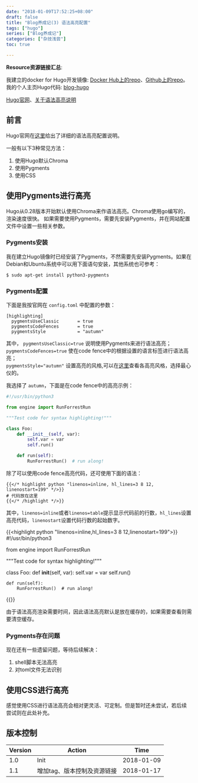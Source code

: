```yaml
---
date: "2018-01-09T17:52:25+08:00"
draft: false
title: "Blog养成记(3) 语法高亮配置"
tags: ["hugo"]
series: ["Blog养成记"]
categories: ["杂技浅尝"]
toc: true

---
```


**Resource资源链接汇总**:

我建立的docker for Hugo开发镜像:  [Docker Hub上的repo](https://hub.docker.com/r/orianna/hugo-docker-dev/)、[Github上的repo](https://github.com/orianna-zzo/hugo-docker-dev)。  
我的个人主页Hugo代码:  [blog-hugo](https://github.com/orianna-zzo/blog-hugo)  

[Hugo官网](https://gohugo.io)、[关于语法高亮说明](http://gohugo.io/content-management/syntax-highlighting/)


## 前言

Hugo官网在[这里](http://gohugo.io/content-management/syntax-highlighting/)给出了详细的语法高亮配置说明。

一般有以下3种常见方法：  
1. 使用Hugo默认Chroma    
2. 使用Pygments    
3. 使用CSS  

## 使用Pygments进行高亮

Hugo从0.28版本开始默认使用Chroma来作语法高亮。Chroma使用go编写的，渲染速度很快。
如果需要使用Pygments，需要先安装Pygments，并在网站配置文件中设置一些相关参数。

### Pygments安装

我在建立Hugo镜像时已经安装了Pygments，不然需要先安装Pygments。如果在Debian和Ubuntu系统中可以用下面语句安装，其他系统也可参考：
```shell
$ sudo apt-get install python3-pygments
```

### Pygments配置

下面是我按官网在 `config.toml` 中配置的参数：
```
[highlighting] 
  pygmentsUseClassic       = true
  pygmentsCodeFences       = true
  pygmentsStyle            = "autumn"
```

其中，
`pygmentsUseClassic=true` 说明使用Pygments来进行语法高亮；  
`pygmentsCodeFences=true` 使在code fence中的根据设置的语言标签进行语法高亮；  
`pygmentsStyle="autumn"` 设置高亮的风格,可以在[这里](https://help.farbox.com/pygments.html)查看各高亮风格，选择最心仪的。

我选择了 `autumn`，下面是在code fence中的高亮示例：
```python
#!/usr/bin/python3

from engine import RunForrestRun

"""Test code for syntax highlighting!"""

class Foo:
	def __init__(self, var):
		self.var = var
		self.run()

	def run(self):
		RunForrestRun()  # run along!
```

除了可以使用code fence高亮代码，还可使用下面的语法：

```
{{</* highlight python "linenos=inline, hl_lines=3 8 12, linenostart=199" */>}}
# 代码放在这里
{{</* /highlight */>}}
```

其中，`linenos=inline`或者`linenos=table`提示显示代码前的行数，`hl_lines`设置高亮代码，`linenostart`设置代码行数的起始数字。

{{<highlight python "linenos=inline,hl_lines=3 8 12,linenostart=199">}}
#!/usr/bin/python3

from engine import RunForrestRun

"""Test code for syntax highlighting!"""

class Foo:
	def __init__(self, var):
		self.var = var
		self.run()

	def run(self):
		RunForrestRun()  # run along!
{{</highlight >}}

由于语法高亮渲染需要时间，因此语法高亮默认是放在缓存的，如果需要查看则需要清空缓存。

### Pygments存在问题

现在还有一些遗留问题，等待后续解决：

1. shell脚本无法高亮  
2. 对toml文件无法识别

## 使用CSS进行高亮

感觉使用CSS进行语法高亮会相对更灵活、可定制。但是暂时还未尝试，若后续尝试则在此处补充。



## 版本控制

| Version | Action                    | Time       |
| ------- | ------------------------- | ---------- |
| 1.0     | Init                      | 2018-01-09 |
| 1.1     | 增加tag、版本控制及资源链接  | 2018-01-17 |


